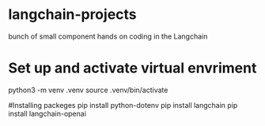 # langchain-projects
bunch of small component hands on coding in the Langchain

# Set up and activate virtual envriment
python3 -m venv .venv
source .venv/bin/activate

#Installing packeges 
pip install python-dotenv
pip install langchain
pip install langchain-openai




